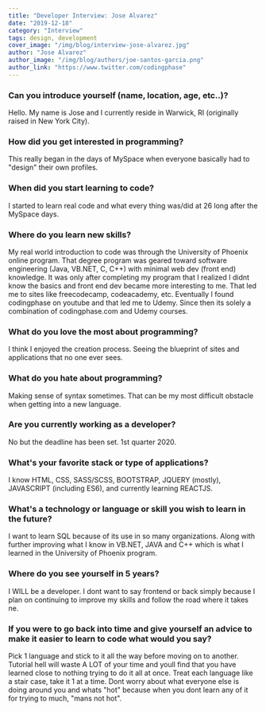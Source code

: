 ```yaml
---
title: "Developer Interview: Jose Alvarez"
date: "2019-12-18"
category: "Interview"
tags: design, development
cover_image: "/img/blog/interview-jose-alvarez.jpg"
author: "Jose Alvarez"
author_image: "/img/blog/authors/joe-santos-garcia.png"
author_link: "https://www.twitter.com/codingphase"
---
```


### Can you introduce yourself (name, location, age, etc..)?

Hello. My name is Jose and I currently reside in Warwick, RI (originally raised in New York City).

### How did you get interested in programming?

This really began in the days of MySpace when everyone basically had to "design" their own profiles.

### When did you start learning to code?

I started to learn real code and what every thing was/did at 26 long after the MySpace days.

### Where do you learn new skills?

My real world introduction to code was through the University of Phoenix online program. That degree program was geared toward software engineering (Java, VB.NET, C, C++) with minimal web dev (front end) knowledge.  It was only after completing my program that I realized I didnt know the basics and front end dev became more interesting to me. That led me to sites like freecodecamp, codeacademy, etc. Eventually I found codingphase on youtube and that led me to Udemy. Since then its solely a combination of codingphase.com and Udemy courses.

### What do you love the most about programming?

I think I enjoyed the creation process. Seeing the blueprint of sites and applications that no one ever sees.

### What do you hate about programming?

Making sense of syntax sometimes. That can be my most difficult obstacle when getting into a new language.

### Are you currently working as a developer?

No but the deadline has been set. 1st quarter 2020.

### What's your favorite stack or type of applications?

I know HTML, CSS, SASS/SCSS, BOOTSTRAP, JQUERY (mostly), JAVASCRIPT (including ES6), and currently learning REACTJS.

### What's a technology or language or skill you wish to learn in the future?

I want to learn SQL because of its use in so many organizations. Along with further improving what I know in VB.NET, JAVA and C++ which is what I learned in the University of Phoenix program.

### Where do you see yourself in 5 years?

I WILL be a developer. I dont want to say frontend or back simply because I plan on continuing to improve my skills and follow the road where it takes ne.

### If you were to go back into time and give yourself an advice to make it easier to learn to code what would you say?

Pick 1 language and stick to it all the way before moving on to another. Tutorial hell will waste A LOT of your time and youll find that you have learned close to nothing trying to do it all at once. Treat each language like a stair case, take it 1 at a time. Dont worry about what everyone else is doing around you and whats "hot" because when you dont learn any of it for trying to much, "mans not hot".
